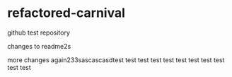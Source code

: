 # refactored-carnival
github test repository

changes to readme2s

more changes again233sascascasdtest
test
test
test
test
test
test
test
test
test
test
